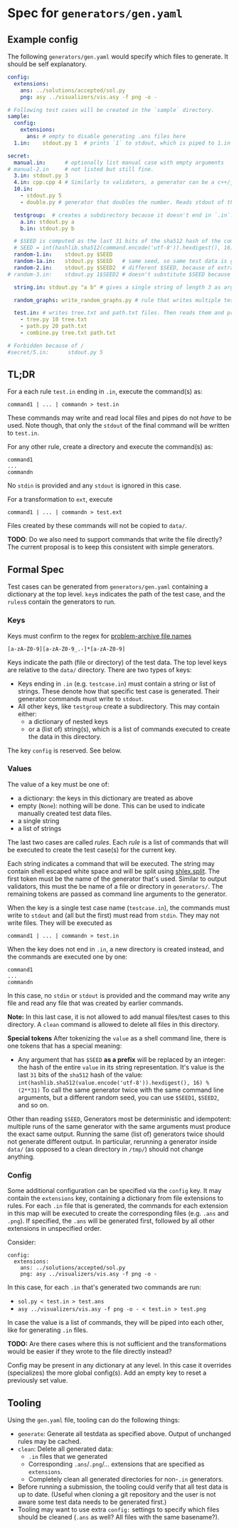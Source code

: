 # Spec for `generators/gen.yaml`

## Example config
The following `generators/gen.yaml` would specify which files to generate. It should be self explanatory.
```yaml
config:
  extensions:
    ans: ../solutions/accepted/sol.py
    png: asy ../visualizers/vis.asy -f png -o -

# Following test cases will be created in the `sample` directory.
sample:
  config:
    extensions:
      ans: # empty to disable generating .ans files here
  1.in:    stdout.py 1  # prints `1` to stdout, which is piped to 1.in

secret:
  manual.in:      # optionally list manual case with empty arguments
# manual-2.in     # not listed but still fine.
  3.in: stdout.py 3
  4.in: cpp.cpp 4 # Similarly to validators, a generator can be a c++/java/.. file or directory
  10.in:
    - stdout.py 5
    - double.py # generator that doubles the number. Reads stdout of the previous command from stdin.

  testgroup:  # creates a subdirectory because it doesn't end in `.in`.
    a.in: stdout.py a
    b.in: stdout.py b

  # $SEED is computed as the last 31 bits of the sha512 hash of the command:
  # SEED = int(hashlib.sha512(command.encode('utf-8')).hexdigest(), 16)%(2**31)
  random-1.in:    stdout.py $SEED
  random-1a.in:   stdout.py $SEED   # same seed, so same test data is generated
  random-2.in:    stdout.py $SEED2  # different $SEED, because of extra `2`
# random-3.in:    stdout.py 1$SEED2 # doesn't substitute $SEED because it's not a prefix

  string.in: stdout.py "a b" # gives a single string of length 3 as argument

  random_graphs: write_random_graphs.py # rule that writes multiple testcases in the random_graphs directory

  test.in: # writes tree.txt and path.txt files. Then reads them and prints the final testcase to stdout
    - tree.py 10 tree.txt
    - path.py 20 path.txt
    - combine.py tree.txt path.txt

# Forbidden because of /
#secret/5.in:      stdout.py 5
```

## TL;DR
For a each rule `test.in` ending in `.in`, execute the command(s) as:
```
command1 | ... | commandn > test.in
```
These commands may write and read local files and pipes do not _have_ to be
used. Note though, that only the `stdout` of the final command will be written
to `test.in`.

For any other rule, create a directory and execute the command(s) as:
```
command1
...
commandn
```
No `stdin` is provided and any `stdout` is ignored in this case.

For a transformation to `ext`, execute
```
command1 | ... | commandn > test.ext
```
Files created by these commands will not be copied to `data/`.

**TODO**: Do we also need to support commands that write the file directly? The
current proposal is to keep this consistent with simple generators.

## Formal Spec
Test cases can be generated from `generators/gen.yaml` containing a dictionary at the top level.
`key`s indicates the path of the test case, and the `rules`s contain the generators to run.

### Keys
Keys must confirm to the regex for [problem-archive file names](https://problemarchive.com/wiki/index.php/Problem_Format#General_Requirements)
```
[a-zA-Z0-9][a-zA-Z0-9_.-]*[a-zA-Z0-9]
```
Keys indicate the path (file or directory) of the test data. The top level keys
are relative to the `data/` directory.
There are two types of keys:
- Keys ending in `.in` (e.g. `testcase.in`) must contain a string or list of
  strings. These denote how that specific test case is
  generated. Their generator commands must write to `stdout`.
- All other keys, like `testgroup` create a subdirectory. This may contain
  either:
    - a dictionary of nested keys
    - or a (list of) string(s), which is a list of commands executed to create
      the data in this directory.

The key `config` is reserved. See below.

### Values
The value of a key must be one of:
- a dictionary: the keys in this dictionary are treated as above
- empty (`None`): nothing will be done. This can be used to indicate manually created test data files.
- a single string
- a list of strings

The last two cases are called _rules_. Each _rule_ is a list of commands that
will be executed to create the test case(s) for the current key.

Each string indicates a command that will be executed.
The string may contain shell escaped white space and will be split using
[shlex.split](https://docs.python.org/3.7/library/shlex.html#shlex.split). The
first token must be the name of the generator that's used. Similar to output
validators, this must the be name of a file or directory in `generators/`. The
remaining tokens are passed as command line arguments to the generator.

When the key is a single test case name (`testcase.in`), the commands must write
to `stdout` and (all but the first) must read from `stdin`. They may not write
files. They will be executed as
```
command1 | ... | commandn > test.in
```

When the key does not end in `.in`, a new directory is created instead, and the
commands are executed one by one:
```
command1
...
commandn
```
In this case, no `stdin` or `stdout` is provided and the command may write any
file and read any file that was created by earlier commands.

**Note:** In this last case, it is not allowed to add manual files/test cases to this
directory. A `clean` command is allowed to delete all files in this directory.

**Special tokens**
After tokenizing the `value` as a shell command line, there is one tokens that has a special meaning:
- Any argument that has `$SEED` **as a prefix** will be replaced by an integer: the hash of the entire `value` in its string representation. It's value is the last `31` bits of the `sha512` hash of the value: `int(hashlib.sha512(value.encode('utf-8')).hexdigest(), 16) % (2**31)`
  To call the same generator twice with the same command line arguments, but a different random seed, you can use `$SEED1`, `$SEED2`, and so on.

Other than reading `$SEED`, Generators most be deterministic and idempotent: multiple runs of the same generator with the same arguments must produce the exact same output.
Running the same (list of) generators twice should not generate different output. In particular, rerunning a generator inside `data/` (as opposed to a clean directory in `/tmp/`) should not change anything.

### Config
Some additional configuration can be specified via the `config` key. It may
contain the `extensions` key, containing a dictionary from file extensions to
rules.
For each `.in` file that is generated, the commands for each extension in this
map will be executed to create the corresponding files (e.g. `.ans` and `.png`).
If specified, the `.ans` will be generated first, followed by all other
extensions in unspecified order.

Consider:
```
config:
  extensions:
    ans: ../solutions/accepted/sol.py
    png: asy ../visualizers/vis.asy -f png -o -
```
In this case, for each `.in` that's generated two commands are run:
- `sol.py < test.in > test.ans`
- `asy ../visualizers/vis.asy -f png -o - < test.in > test.png`

In case the value is a list of commands, they will be piped into each other,
like for generating `.in` files.

**TODO:** Are there cases where this is not sufficient and the transformations
would be easier if they wrote to the file directly instead?

Config may be present in any dictionary at any level. In this case it overrides (specializes) the more global config(s).
Add an empty key to reset a previously set value.

## Tooling

Using the `gen.yaml` file, tooling can do the following things:
- `generate`: Generate all testdata as specified above. Output of unchanged rules may be cached.
- `clean`: Delete all generated data:
   - `.in` files that we generated
   - Corresponding `.ans`/`.png`/... extensions that are specified as
     `extensions`.
   - Completely clean all generated directories for non-`.in` generators.
- Before running a submission, the tooling could verify that all test data is up to date. (Useful when cloning a git repository and the user is not aware some test data needs to be generated first.)
- Tooling may want to use extra `config:` settings to specify which files should be cleaned (`.ans` as well? All files with the same basename?).
